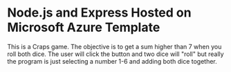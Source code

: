 # Node.js and Express Hosted on Microsoft Azure Template
This is a Craps game. The objective is to get a sum higher than 7 when you roll both dice. The user will click the button
and two dice will "roll" but really the program is just selecting a number 1-6 and adding both dice together.
